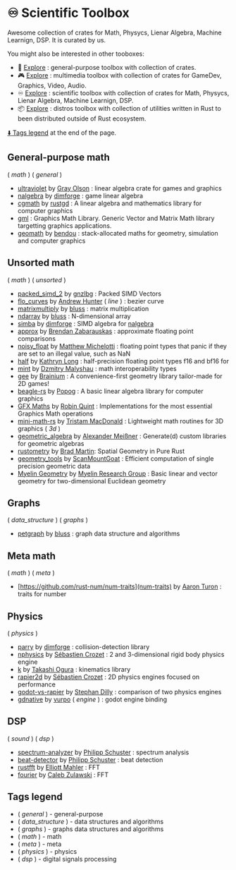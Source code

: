 # :infinity: Scientific Toolbox

Awesome collection of crates for Math, Physycs, Lienar Algebra, Machine Learnign, DSP. It is curated by us.

You might also be interested in other tooboxes:

- :wrench: [Explore](./toolbox_general.md) : general-purpose toolbox with collection of crates.
- :video_game: [Explore](./toolbox_multimedia.md) : multimedia toolbox with collection of crates for GameDev, Graphics, Video, Audio.
- :infinity: [Explore](./toolbox_science.md) : scientific toolbox with collection of crates for Math, Physycs, Lienar Algebra, Machine Learnign, DSP.
- :package: [Explore](./toolbox_distros.md) : distros toolbox with collection of utilities written in Rust to been distributed outside of Rust ecosystem.

[:arrow_down: Tags legend](#tags-legend) at the end of the page.

<!-- - []() by []() : -->

## General-purpose math

( _math_ ) ( _general_ )

- [ultraviolet](https://github.com/termhn/ultraviolet) by [Gray Olson](https://github.com/termhn) : linear algebra crate for games and graphics
- [nalgebra](https://github.com/dimforge/nalgebra) by [dimforge](https://github.com/dimforge) : game linear algebra
- [cgmath](https://github.com/rustgd/cgmath) by [rustgd](https://github.com/rustgd) : A linear algebra and mathematics library for computer graphics
- [gml](https://lib.rs/crates/gml) : Graphics Math Library. Generic Vector and Matrix Math library targetting graphics applications.
- [geomath](https://github.com/samibendou/geomath) by [bendou](https://github.com/samibendou) : stack-allocated maths for geometry, simulation and computer graphics

## Unsorted math

( _math_ ) ( _unsorted_ )

- [packed_simd_2](https://github.com/rust-lang/packed_simd) by [gnzlbg](https://github.com/gnzlbg) : Packed SIMD Vectors
- [flo_curves](https://github.com/Logicalshift/flo_curves) by [Andrew Hunter](https://github.com/Logicalshift) ( _line_ ) : bezier curve
- [matrixmultiply](https://github.com/bluss/matrixmultiply) by [bluss](https://github.com/bluss) : matrix multiplication
- [ndarray](https://github.com/bluss/ndarray) by [bluss](https://github.com/bluss) : N-dimensional array
- [simba](https://github.com/dimforge/simba) by [dimforge](https://github.com/dimforge) : SIMD algebra for [nalgebra](https://github.com/dimforge/nalgebra)
- [approx](https://github.com/brendanzab/approx) by [Brendan Zabarauskas](https://github.com/brendanzab) : approximate floating point comparisons
- [noisy_float](https://github.com/SergiusIW/noisy_float-rs) by [Matthew Michelotti](https://github.com/SergiusIW) : floating point types that panic if they are set to an illegal value, such as NaN
- [half](https://github.com/starkat99/half-rs) by [Kathryn Long](https://github.com/starkat99) : half-precision floating point types f16 and bf16 for
- [mint](https://github.com/kvark/mint) by [Dzmitry Malyshau](https://github.com/kvark) : math interoperability types
- [gee](https://github.com/brainiumllc/gee) by [Brainium](https://github.com/brainiumllc) : A convenience-first geometry library tailor-made for 2D games!
- [beagle-rs](https://github.com/popog/beagle-rs) by [Popog](https://github.com/popog) : A basic linear algebra library for computer graphics
- [GFX Maths](https://github.com/rob2309/gfx-maths-rs) by [Robin Quint](https://github.com/rob2309) : Implementations for the most essential Graphics Math operations
- [mini-math-rs](https://github.com/swiftcoder/mini-math-rs) by [Tristam MacDonald](https://github.com/swiftcoder) : Lightweight math routines for 3D graphics ( _3d_ )
- [geometric_algebra](https://github.com/lichtso/geometric_algebra) by [Alexander Meißner](https://github.com/lichtso) : Generate(d) custom libraries for geometric algebras
- [rustometry](https://github.com/bradmartin333/rustometry) by [Brad Martin](https://github.com/bradmartin333): Spatial Geometry in Pure Rust
- [geometry_tools](https://github.com/scanmountgoat/geometry_tools) by [ScanMountGoat](https://github.com/scanmountgoat) : Efficient computation of single precision geometric data
- [Myelin Geometry](https://github.com/myelin-ai/geometry) by [Myelin Research Group](https://github.com/myelin-ai) : Basic linear and vector geometry for two-dimensional Euclidean geometry

## Graphs

( _data_structure_ ) ( _graphs_ )

- [petgraph](https://github.com/petgraph/petgraph) by [bluss](https://github.com/bluss) : graph data structure and algorithms

## Meta math

( _math_ ) ( _meta_ )

- [https://github.com/rust-num/num-traits](num-traits) by [Aaron Turon](https://github.com/aturon) : traits for number

## Physics

( _physics_ )

- [parry](https://github.com/dimforge/parry) by [dimforge](https://github.com/dimforge) : collision-detection library
- [nphysics](https://github.com/dimforge/nphysics) by [Sébastien Crozet](https://github.com/sebcrozet) : 2 and 3-dimensional rigid body physics engine
- [k](https://github.com/openrr/k) by [Takashi Ogura](https://github.com/OTL) : kinematics library
- [rapier2d](https://github.com/dimforge/rapier) by [Sébastien Crozet](https://github.com/sebcrozet) : 2D physics engines focused on performance
- [godot-vs-rapier](https://github.com/extrawurst/godot-vs-rapier) by [Stephan Dilly](https://github.com/extrawurst) : comparison of two physics engines
- [gdnative](https://github.com/godot-rust/godot-rust) by [vurpo](https://github.com/vurpo) ( _engine_ ) : godot engine binding

## DSP

( _sound_ ) ( _dsp_ )

- [spectrum-analyzer](https://github.com/phip1611/spectrum-analyzer) by [Philipp Schuster](https://github.com/phip1611) : spectrum analysis
- [beat-detector](https://github.com/phip1611/beat-detector) by [Philipp Schuster](https://github.com/phip1611) : beat detection
- [rustfft](https://github.com/ejmahler/RustFFT) by [Elliott Mahler](https://github.com/ejmahler) : FFT
- [fourier](https://github.com/calebzulawski/fourier) by [Caleb Zulawski](https://github.com/calebzulawski) : FFT

## Tags legend

- ( _general_ ) - general-purpose
- ( _data_structure_ ) - data structures and algorithms
- ( _graphs_ ) - graphs data structures and algorithms
- ( _math_ ) - math
- ( _meta_ ) - meta
- ( _physics_ ) - physics
- ( _dsp_ ) - digital signals processing

<!-- qqq : improve tags descriptions -->
